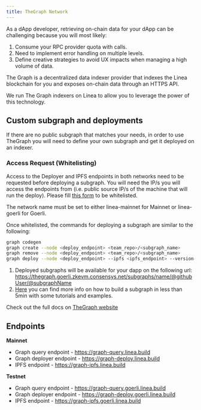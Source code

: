 ```yaml
---
title: TheGraph Network
---
```


As a dApp developer, retrieving on-chain data for your dApp can be challenging because you will most likely:

1. Consume your RPC provider quota with calls.
2. Need to implement error handling on multiple levels.
3. Define creative strategies to avoid UX impacts when managing a high volume of data.

The Graph is a decentralized data indexer provider that indexes the Linea blockchain for you and exposes on-chain data through an HTTPS API.

We run The Graph indexers on Linea to allow you to leverage the power of this technology.

## Custom subgraph and deployments

If there are no public subgraph that matches your needs, in order to use TheGraph you will need to define your own subgraph and get it deployed on an indexer.

### Access Request (Whitelisting)

Access to the Deployer and IPFS endpoints in both networks need to be requested before deploying a subgraph. You will need the IP/s you will access the endpoints from (i.e. public source IP/s of the machine that will run the deploy). Please fill [this form](https://forms.gle/JcxhCwAToNgMSbrk9) to be whitelisted.

The network name must be set to either linea-mainnet for Mainnet or linea-goerli for Goerli.

Once whitelisted, the commands for deploying a subgraph are similar to the following:

```bash
graph codegen
graph create --node <deploy_endpoint> <team_repo>/<subgraph_name>
graph remove --node <deploy_endpoint> <team_repo>/<subgraph_name>
graph deploy --node <deploy_endpoint> --ipfs <ipfs_endpoint> --version-label <subgraph_version_label> <team_repo>/<subgraph_name>
```

1. Deployed subgraphs will be available for your dapp on the following url: https://thegraph.goerli.zkevm.consensys.net/subgraphs/name/@githubUser/@subgraphName
1. [Here](https://thegraph.com/docs/en/developing/creating-a-subgraph/) you can find more info on how to build a subgraph in less than 5min with some tutorials and examples.

Check out the full docs on [TheGraph website](https://thegraph.com/docs/en/)

## Endpoints

**Mainnet**

- Graph query endpoint - https://graph-query.linea.build
- Graph deployer endpoint - https://graph-deploy.linea.build
- IPFS endpoint - https://graph-ipfs.linea.build

**Testnet**

- Graph query endpoint - https://graph-query.goerli.linea.build
- Graph deployer endpoint - https://graph-deploy.goerli.linea.build
- IPFS endpoint - https://graph-ipfs.goerli.linea.build